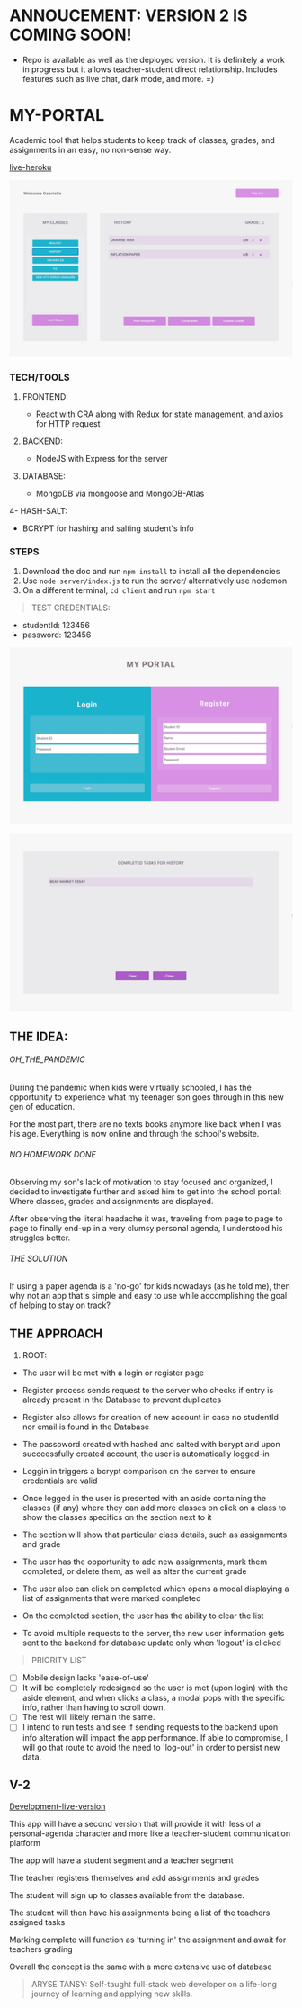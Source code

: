 # ANNOUCEMENT: VERSION 2 IS COMING SOON!

- Repo is available as well as the deployed version. It is definitely a work in progress but it allows teacher-student direct relationship. Includes features such as live chat, dark mode, and more. =)

# MY-PORTAL

Academic tool that helps students to keep track of classes, grades, and assignments in an easy, no non-sense way.

[live-heroku](https://testing-portal-api.herokuapp.com/)

![Image of main user page](./client/public/main.png)

### TECH/TOOLS

1. FRONTEND:

   - React with CRA along with Redux for state management, and axios for HTTP request

2. BACKEND:

   - NodeJS with Express for the server

3. DATABASE:
   - MongoDB via mongoose and MongoDB-Atlas

4- HASH-SALT:

- BCRYPT for hashing and salting student's info

### STEPS

1. Download the doc and run `npm install` to install all the dependencies
2. Use `node server/index.js` to run the server/ alternatively use nodemon
3. On a different terminal, `cd client` and run `npm start`

> TEST CREDENTIALS:

- studentId: 123456
- password: 123456

![Log in page](./client/public/log.png)

![Complete form image](./client/public/complete.png)

## THE IDEA:

###### OH_THE_PANDEMIC

During the pandemic when kids were virtually schooled, I has the opportunity to experience what my teenager son goes through in this new gen of education.

For the most part, there are no texts books anymore like back when I was his age. Everything is now online and through the school's website.

###### NO HOMEWORK DONE

Observing my son's lack of motivation to stay focused and organized, I decided to investigate further and asked him to get into the school portal: Where classes, grades and assignments are displayed.

After observing the literal headache it was, traveling from page to page to page to finally end-up in a very clumsy personal agenda, I understood his struggles better.

###### THE SOLUTION

If using a paper agenda is a 'no-go' for kids nowadays (as he told me), then why not an app that's simple and easy to use while accomplishing the goal of helping to stay on track?

## THE APPROACH

1. ROOT:

- The user will be met with a login or register page

- Register process sends request to the server who checks if entry is already present in the Database to prevent duplicates

- Register also allows for creation of new account in case no studentId nor email is found in the Database

- The passoword created with hashed and salted with bcrypt and upon succeessfully created account, the user is automatically logged-in

- Loggin in triggers a bcrypt comparison on the server to ensure credentials are valid

- Once logged in the user is presented with an aside containing the classes (if any) where they can add more classes on click on a class to show the classes specifics on the section next to it

- The section will show that particular class details, such as assignments and grade

- The user has the opportunity to add new assignments, mark them completed, or delete them, as well as alter the current grade

- The user also can click on completed which opens a modal displaying a list of assignments that were marked completed

- On the completed section, the user has the ability to clear the list

- To avoid multiple requests to the server, the new user information gets sent to the backend for database update only when 'logout' is clicked

> PRIORITY LIST

- [ ] Mobile design lacks 'ease-of-use'
- [ ] It will be completely redesigned so the user is met (upon login) with the aside element, and when clicks a class, a modal pops with the specific info, rather than having to scroll down.
- [ ] The rest will likely remain the same.
- [ ] I intend to run tests and see if sending requests to the backend upon info alteration will impact the app performance. If able to compromise, I will go that route to avoid the need to 'log-out' in order to persist new data.

## V-2

[Development-live-version](https://portal-zone.herokuapp.com/)

This app will have a second version that will provide it with less of a personal-agenda character and more like a teacher-student communication platform

The app will have a student segment and a teacher segment

The teacher registers themselves and add assignments and grades

The student will sign up to classes available from the database.

The student will then have his assignments being a list of the teachers assigned tasks

Marking complete will function as 'turning in' the assignment and await for teachers grading

Overall the concept is the same with a more extensive use of database

> ARYSE TANSY: Self-taught full-stack web developer on a life-long journey of learning and applying new skills.
